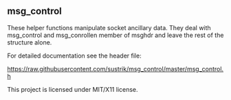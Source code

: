 msg_control
----------

These helper functions manipulate socket ancillary data. They deal with
msg_control and msg_conrollen member of msghdr and leave the rest of the
structure alone.

For detailed documentation see the header file:

https://raw.githubusercontent.com/sustrik/msg_control/master/msg_control.h

This project is licensed under MIT/X11 license.


